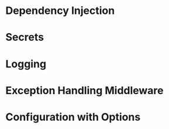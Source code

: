 # Dependency Injection

# Secrets

# Logging

# Exception Handling Middleware

# Configuration with Options
